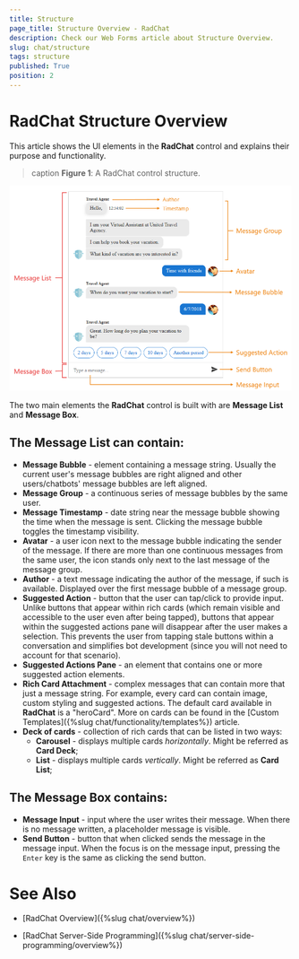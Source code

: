 ```yaml
---
title: Structure
page_title: Structure Overview - RadChat
description: Check our Web Forms article about Structure Overview.
slug: chat/structure
tags: structure
published: True
position: 2
---
```


# RadChat Structure Overview

This article shows the UI elements in the **RadChat** control and explains their purpose and functionality.

>caption **Figure 1**: A RadChat control structure.

![chat-structure](images/chat-structure.png)

The two main elements the **RadChat** control is built with are **Message List** and **Message Box**.

## The Message List can contain: 

* **Message Bubble** - element containing a message string. Usually the current user's message bubbles are right aligned and other users/chatbots' message bubbles are left aligned.
* **Message Group** - a continuous series of message bubbles by the same user. 
* **Message Timestamp** - date string near the message bubble showing the time when the message is sent. Clicking the message bubble toggles the timestamp visibility.
* **Avatar** - a user icon next to the message bubble indicating the sender of the message. If there are more than one continuous messages from the same user, the icon stands only next to the last message of the message group.
* **Author** - a text message indicating the author of the message, if such is available. Displayed over the first message bubble of a message group.
* **Suggested Action** - button that the user can tap/click to provide input. Unlike buttons that appear within rich cards (which remain visible and accessible to the user even after being tapped), buttons that appear within the suggested actions pane will disappear after the user makes a selection. This prevents the user from tapping stale buttons within a conversation and simplifies bot development (since you will not need to account for that scenario).
* **Suggested Actions Pane** - an element that contains one or more suggested action elements.
* **Rich Card Attachment** - complex messages that can contain more that just a message string. For example, every card can contain image, custom styling and suggested actions. The default card available in **RadChat** is a "heroCard". More on cards can be found in the [Custom Templates]({%slug chat/functionality/templates%}) article.  
* **Deck of cards** - collection of rich cards that can be listed in two ways: 
    * **Carousel** - displays multiple cards *horizontally*. Might be referred as **Card Deck**;
    * **List** - displays multiple cards *vertically*. Might be referred as **Card List**; 


## The Message Box contains:

* **Message Input** - input where the user writes their message. When there is no message written, a placeholder message is visible.
* **Send Button** - button that when clicked sends the message in the message input. When the focus is on the message input, pressing the `Enter` key is the same as clicking the send button.

# See Also

 * [RadChat Overview]({%slug chat/overview%})

 * [RadChat Server-Side Programming]({%slug chat/server-side-programming/overview%})
 
